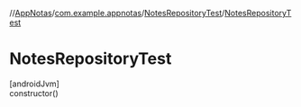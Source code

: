 //[AppNotas](../../../index.md)/[com.example.appnotas](../index.md)/[NotesRepositoryTest](index.md)/[NotesRepositoryTest](-notes-repository-test.md)

# NotesRepositoryTest

[androidJvm]\
constructor()
